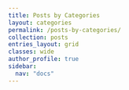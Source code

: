 ```yaml
---
title: Posts by Categories
layout: categories
permalink: /posts-by-categories/
collection: posts
entries_layout: grid
classes: wide
author_profile: true
sidebar:
  nav: "docs"
---
```

